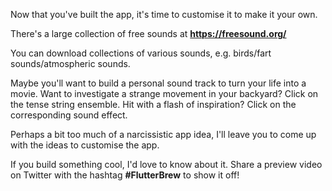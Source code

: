 <p>Now that you've built the app, it's time to customise it to make it your own.</p><p>There's a large collection of free sounds at <a href="https://freesound.org/" rel="noopener noreferrer" target="_blank"><strong>https://freesound.org/</strong></a></p><p>You can download collections of various sounds, e.g. birds/fart sounds/atmospheric sounds.</p><p>Maybe you'll want to build a personal sound track to turn your life into a movie. Want to investigate a strange movement in your backyard? Click on the tense string ensemble. Hit with a flash of inspiration? Click on the corresponding sound effect.</p><p>Perhaps a bit too much of a narcissistic app idea, I'll leave you to come up with the ideas to customise the app.</p><p>If you build something cool, I'd love to know about it. Share a preview video on Twitter with the hashtag <strong>#FlutterBrew</strong> to show it off!</p>